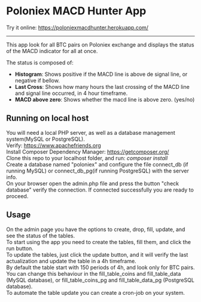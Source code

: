 # Poloniex MACD Hunter App

Try it online: https://poloniexmacdhunter.herokuapp.com/
____
This app look for all BTC pairs on Poloniex exchange and displays the status of the MACD indicator for all at once.

The status is composed of:
- **Histogram**: Shows positive if the MACD line is above de signal line, or negative if bellow.
- **Last Cross**: Shows how many hours the last crossing of the MACD line and signal line occurred, in 4 hour timeframe.
- **MACD above zero**: Shows whether the macd line is above zero. (yes/no)

## Running on local host

You will need a local PHP server, as well as a database management system(MySQL or PostgreSQL).<br>
Verify: https://www.apachefriends.org<br>
Install Composer Dependency Manager: https://getcomposer.org/<br>
Clone this repo to your localhost folder, and run: *composer install*<br>
Create a database named "poloniex" and configure the file connect_db (if running MySQL) or connect_db_pg(if running PostgreSQL) with the server info.<br>
On your browser open the admin.php file and press the button "check database" verify the connection. If connected successfully you are ready to proceed.

## Usage

On the admin page you have the options to create, drop, fill, update, and see the status of the tables.<br>
To start using the app you need to create the tables, fill them, and click the run button.<br>
To update the tables, just click the update button, and it will verify the last actualization and update the table in a 4h timeframe.<br>
By default the table start with 150 periods of 4h, and look only for BTC pairs.<br>
You can change this behaviour in the fill_table_coins and fill_table_data (MySQL database), or fill_table_coins_pg and fill_table_data_pg (PostgreSQL database).<br>
To automate the table update you can create a cron-job on your system.
